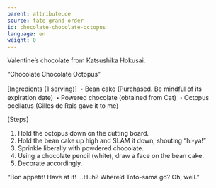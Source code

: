 ```yaml
---
parent: attribute.ce
source: fate-grand-order
id: chocolate-chocolate-octopus
language: en
weight: 0
---
```


Valentine’s chocolate from Katsushika Hokusai.

“Chocolate Chocolate Octopus”

[Ingredients (1 serving)]
・Bean cake (Purchased. Be mindful of its expiration date)
・Powered chocolate (obtained from Cat)
・Octopus ocellatus (Gilles de Rais gave it to me)

[Steps]
1. Hold the octopus down on the cutting board.
2. Hold the bean cake up high and SLAM it down, shouting “hi-ya!”
3. Sprinkle liberally with powdered chocolate.
4. Using a chocolate pencil (white), draw a face on the bean cake.
5. Decorate accordingly.

“Bon appétit! Have at it!
…Huh? Where’d Toto-sama go? Oh, well.”
